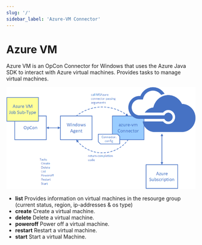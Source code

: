 ```yaml
---
slug: '/'
sidebar_label: 'Azure-VM Connector'
---
```


# Azure VM

Azure VM is an OpCon Connector for Windows that uses the Azure Java SDK to interact with Azure virtual machines. 
Provides tasks to manage virtual machines.

![MSAzure Component Overview](../static/img/msazure-component-overview.png)

- **list**           Provides information on virtual machines in the resourge group (current status, region, ip-addresses & os type)     
- **create**         Create a virtual machine.
- **delete**         Delete a virtual machine.
- **poweroff**       Power off a virtual machine.
- **restart**        Restart a virtual machine.
- **start**          Start a virtual Machine.
